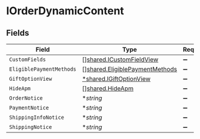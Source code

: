 # IOrderDynamicContent


## Fields

| Field                                                                            | Type                                                                             | Required                                                                         | Description                                                                      |
| -------------------------------------------------------------------------------- | -------------------------------------------------------------------------------- | -------------------------------------------------------------------------------- | -------------------------------------------------------------------------------- |
| `CustomFields`                                                                   | [][shared.ICustomFieldView](../../models/shared/icustomfieldview.md)             | :heavy_minus_sign:                                                               | N/A                                                                              |
| `EligiblePaymentMethods`                                                         | [][shared.EligiblePaymentMethods](../../models/shared/eligiblepaymentmethods.md) | :heavy_minus_sign:                                                               | N/A                                                                              |
| `GiftOptionView`                                                                 | [*shared.IGiftOptionView](../../models/shared/igiftoptionview.md)                | :heavy_minus_sign:                                                               | N/A                                                                              |
| `HideApm`                                                                        | [][shared.HideApm](../../models/shared/hideapm.md)                               | :heavy_minus_sign:                                                               | N/A                                                                              |
| `OrderNotice`                                                                    | **string*                                                                        | :heavy_minus_sign:                                                               | N/A                                                                              |
| `PaymentNotice`                                                                  | **string*                                                                        | :heavy_minus_sign:                                                               | N/A                                                                              |
| `ShippingInfoNotice`                                                             | **string*                                                                        | :heavy_minus_sign:                                                               | N/A                                                                              |
| `ShippingNotice`                                                                 | **string*                                                                        | :heavy_minus_sign:                                                               | N/A                                                                              |